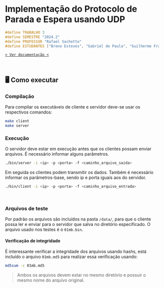 # Implementação do Protocolo de Parada e Espera usando UDP

```c
#define TRABALHO 3
#define SEMESTRE "2024.2"
#define PROFESSOR "Rafael Sachetto"
#define ESTUDANTES ["Breno Esteves", "Gabriel de Paula", "Guilherme Francis"] 
```

[`> Ver documentação <`](./docs/documentation-ptbr.pdf)

&nbsp;

## 🖥 Como executar

### Compilação

Para compilar os executáveis de cliente e servidor deve-se usar os respectivos comandos:

```bash
make client
make server
```

### Execução

O servidor deve estar em execução antes que os clientes possam enviar arquivos. É necessário informar alguns parâmetros.

```bash
./bin/server -i <ip> -p <porta> -f <caminho_arquivo_saida>
```

Em seguida os clientes podem transmitir os dados. Também é necessário informar os parâmetros-base, sendo ip e porta iguais aos do servidor.

```bash
./bin/client -i <ip> -p <porta> -f <caminho_arquivo_entrada>
```

&nbsp;

### Arquivos de teste

Por padrão os arquivos são incluídos na pasta `/data/`, para que o cliente possa ler e enviar para o servidor que salva no diretório especificado. O arquivo usado nos testes é o `01mb.bin`.

#### Verificação de integridade

É interessante verificar a integridade dos arquivos usando hashs, está incluído o arquivo `01mb.md5` para realizar essa verificação usando:

```bash
md5sum -c 01mb.md5
```

> Ambos os arquivos devem estar no mesmo diretório e possuir o mesmo nome do arquivo original.
